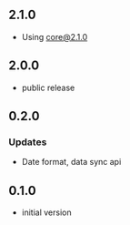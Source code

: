 ## 2.1.0

-   Using core@2.1.0

## 2.0.0

-   public release

## 0.2.0

### Updates

-   Date format, data sync api

## 0.1.0

-   initial version
